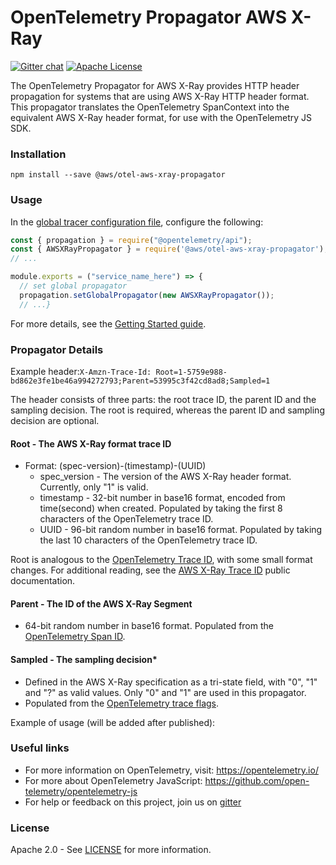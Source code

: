 # OpenTelemetry Propagator AWS X-Ray
[![Gitter chat][gitter-image]][gitter-url]
[![Apache License][license-image]][license-image]

The OpenTelemetry Propagator for AWS X-Ray provides HTTP header propagation for systems that are using AWS X-Ray HTTP header format. This propagator translates the OpenTelemetry SpanContext into the equivalent AWS X-Ray header format, for use with the OpenTelemetry JS SDK. 

### Installation

`
npm install --save @aws/otel-aws-xray-propagator
`

### Usage

In the [global tracer configuration file](https://github.com/open-telemetry/opentelemetry-js/blob/master/getting-started/README.md#initialize-a-global-tracer), configure the following:

```js
const { propagation } = require("@opentelemetry/api");
const { AWSXRayPropagator } = require('@aws/otel-aws-xray-propagator');
// ...

module.exports = ("service_name_here") => {
  // set global propagator
  propagation.setGlobalPropagator(new AWSXRayPropagator());
  // ...}
```

For more details, see the [Getting Started guide](https://aws-otel.github.io/docs/getting-started/javascript-sdk).

### Propagator Details

Example header:`X-Amzn-Trace-Id: Root=1-5759e988-bd862e3fe1be46a994272793;Parent=53995c3f42cd8ad8;Sampled=1`

The header consists of three parts: the root trace ID, the parent ID and the sampling decision. The root is required, whereas the parent ID and sampling decision are optional.

#### Root - The AWS X-Ray format trace ID

* Format: (spec-version)-(timestamp)-(UUID)
    * spec_version - The version of the AWS X-Ray header format. Currently, only "1" is valid.
    * timestamp - 32-bit number in base16 format, encoded from time(second) when created. Populated by taking the first 8 characters of the OpenTelemetry trace ID.
    * UUID - 96-bit random number in base16 format. Populated by taking the last 10 characters of the OpenTelemetry trace ID.

Root is analogous to the [OpenTelemetry Trace ID](https://github.com/open-telemetry/opentelemetry-specification/blob/master/specification/overview.md#spancontext), with some small format changes.
For additional reading, see the [AWS X-Ray Trace ID](https://docs.aws.amazon.com/xray/latest/devguide/xray-api-sendingdata.html#xray-api-traceids) public documentation.

#### Parent - The ID of the AWS X-Ray Segment

* 64-bit random number in base16 format. Populated from the [OpenTelemetry Span ID](https://github.com/open-telemetry/opentelemetry-specification/blob/master/specification/overview.md#spancontext).

#### Sampled - The sampling decision*

* Defined in the AWS X-Ray specification as a tri-state field, with "0", "1" and "?" as valid values. Only "0" and "1" are used in this propagator.
* Populated from the [OpenTelemetry trace flags](https://github.com/open-telemetry/opentelemetry-specification/blob/master/specification/overview.md#spancontext).

Example of usage (will be added after published):
### Useful links
- For more information on OpenTelemetry, visit: <https://opentelemetry.io/>
- For more about OpenTelemetry JavaScript: <https://github.com/open-telemetry/opentelemetry-js>
- For help or feedback on this project, join us on [gitter][gitter-url]

### License

Apache 2.0 - See [LICENSE][license-url] for more information.

[gitter-image]: https://badges.gitter.im/open-telemetry/opentelemetry-js.svg
[gitter-url]: https://gitter.im/open-telemetry/opentelemetry-node?utm_source=badge&utm_medium=badge&utm_campaign=pr-badge&utm_content=badge
[license-url]: https://github.com/open-telemetry/opentelemetry-js-contrib/blob/master/LICENSE
[license-image]: https://img.shields.io/badge/license-Apache_2.0-green.svg?style=flat
